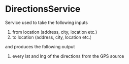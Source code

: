 # DirectionsService

Service used to take the following inputs 
1. from location (address, city, location etc.)
2. to location (address, city, location etc.)

and produces the following output
1. every lat and lng of the directions from the GPS source
